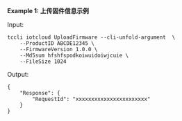 **Example 1: 上传固件信息示例**



Input: 

```
tccli iotcloud UploadFirmware --cli-unfold-argument  \
    --ProductID ABCDE12345 \
    --FirmwareVersion 1.0.0 \
    --Md5sum hfshfspodkoiwuidoiwjcuie \
    --FileSize 1024
```

Output: 
```
{
    "Response": {
        "RequestId": "xxxxxxxxxxxxxxxxxxxxxxx"
    }
}
```

